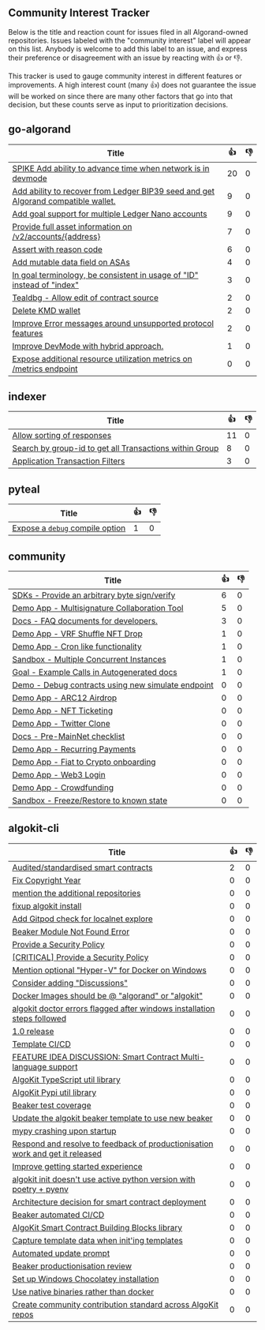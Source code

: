 
Community Interest Tracker
----------------------

Below is the title and reaction count for issues filed in all Algorand-owned repositories. Issues labeled with the "community interest" label will appear on this list. Anybody is welcome to add this label to an issue, and express their preference or disagreement with an issue by reacting with :+1: or :-1:.

This tracker is used to gauge community interest in different features or improvements. A high interest count (many :+1:) does not guarantee the issue will be worked on since there are many other factors that go into that decision, but these counts serve as input to prioritization decisions.

## go-algorand
| Title | :+1: | :-1: |
| ----- | -- | ---- |
| [SPIKE Add ability to advance time when network is in devmode](https://github.com/algorand/go-algorand/issues/3192) | 20 | 0 |
| [Add ability to recover from Ledger BIP39 seed and get Algorand compatible wallet.](https://github.com/algorand/go-algorand/issues/2124) | 9 | 0 |
| [Add goal support for multiple Ledger Nano accounts ](https://github.com/algorand/go-algorand/issues/1930) | 9 | 0 |
| [Provide full asset information on /v2/accounts/{address}](https://github.com/algorand/go-algorand/issues/5250) | 7 | 0 |
| [Assert with reason code](https://github.com/algorand/go-algorand/issues/3013) | 6 | 0 |
| [Add mutable data field on ASAs](https://github.com/algorand/go-algorand/issues/5264) | 4 | 0 |
| [In goal terminology, be consistent in usage of "ID" instead of "index" ](https://github.com/algorand/go-algorand/issues/3671) | 3 | 0 |
| [Tealdbg - Allow edit of contract source](https://github.com/algorand/go-algorand/issues/3302) | 2 | 0 |
| [Delete KMD wallet](https://github.com/algorand/go-algorand/issues/3249) | 2 | 0 |
| [Improve Error messages around unsupported protocol features](https://github.com/algorand/go-algorand/issues/2186) | 2 | 0 |
| [Improve DevMode with hybrid approach.](https://github.com/algorand/go-algorand/issues/2770) | 1 | 0 |
| [Expose additional resource utilization metrics on /metrics endpoint](https://github.com/algorand/go-algorand/issues/5097) | 0 | 0 |

## indexer
| Title | :+1: | :-1: |
| ----- | -- | ---- |
| [Allow sorting of responses](https://github.com/algorand/indexer/issues/389) | 11 | 0 |
| [Search by group-id to get all Transactions within Group](https://github.com/algorand/indexer/issues/135) | 8 | 0 |
| [Application Transaction Filters](https://github.com/algorand/indexer/issues/809) | 3 | 0 |

## pyteal
| Title | :+1: | :-1: |
| ----- | -- | ---- |
| [Expose a `debug` compile option](https://github.com/algorand/pyteal/issues/282) | 1 | 0 |

## community
| Title | :+1: | :-1: |
| ----- | -- | ---- |
| [SDKs - Provide an arbitrary byte sign/verify](https://github.com/algorand-devrel/community/issues/10) | 6 | 0 |
| [Demo App - Multisignature Collaboration Tool](https://github.com/algorand-devrel/community/issues/14) | 5 | 0 |
| [Docs - FAQ documents for developers. ](https://github.com/algorand-devrel/community/issues/28) | 3 | 0 |
| [Demo App -  VRF Shuffle NFT Drop](https://github.com/algorand-devrel/community/issues/24) | 1 | 0 |
| [Demo App - Cron like functionality](https://github.com/algorand-devrel/community/issues/15) | 1 | 0 |
| [Sandbox - Multiple Concurrent Instances](https://github.com/algorand-devrel/community/issues/4) | 1 | 0 |
| [Goal - Example Calls in Autogenerated docs](https://github.com/algorand-devrel/community/issues/1) | 1 | 0 |
| [Demo - Debug contracts using new simulate endpoint](https://github.com/algorand-devrel/community/issues/34) | 0 | 0 |
| [Demo App - ARC12 Airdrop](https://github.com/algorand-devrel/community/issues/33) | 0 | 0 |
| [Demo App - NFT Ticketing](https://github.com/algorand-devrel/community/issues/32) | 0 | 0 |
| [Demo App - Twitter Clone](https://github.com/algorand-devrel/community/issues/30) | 0 | 0 |
| [Docs - Pre-MainNet checklist](https://github.com/algorand-devrel/community/issues/29) | 0 | 0 |
| [Demo App - Recurring Payments](https://github.com/algorand-devrel/community/issues/26) | 0 | 0 |
| [Demo App - Fiat to Crypto onboarding](https://github.com/algorand-devrel/community/issues/25) | 0 | 0 |
| [Demo App - Web3 Login](https://github.com/algorand-devrel/community/issues/23) | 0 | 0 |
| [Demo App - Crowdfunding](https://github.com/algorand-devrel/community/issues/22) | 0 | 0 |
| [Sandbox - Freeze/Restore to known state](https://github.com/algorand-devrel/community/issues/3) | 0 | 0 |

## algokit-cli
| Title | :+1: | :-1: |
| ----- | -- | ---- |
| [Audited/standardised smart contracts](https://github.com/algorandfoundation/algokit-cli/issues/214) | 2 | 0 |
| [Fix Copyright Year](https://github.com/algorandfoundation/algokit-cli/issues/241) | 0 | 0 |
| [mention the additional repositories](https://github.com/algorandfoundation/algokit-cli/pull/240) | 0 | 0 |
| [fixup algokit install](https://github.com/algorandfoundation/algokit-cli/pull/239) | 0 | 0 |
| [Add Gitpod check for localnet explore](https://github.com/algorandfoundation/algokit-cli/pull/238) | 0 | 0 |
| [Beaker Module Not Found Error](https://github.com/algorandfoundation/algokit-cli/issues/237) | 0 | 0 |
| [Provide a Security Policy](https://github.com/algorandfoundation/algokit-cli/pull/234) | 0 | 0 |
| [[CRITICAL] Provide a Security Policy](https://github.com/algorandfoundation/algokit-cli/issues/233) | 0 | 0 |
| [Mention optional "Hyper-V" for Docker on Windows](https://github.com/algorandfoundation/algokit-cli/issues/232) | 0 | 0 |
| [Consider adding "Discussions"](https://github.com/algorandfoundation/algokit-cli/issues/231) | 0 | 0 |
| [Docker Images should be @ "algorand" or "algokit"](https://github.com/algorandfoundation/algokit-cli/issues/230) | 0 | 0 |
| [algokit doctor errors flagged after windows installation steps followed](https://github.com/algorandfoundation/algokit-cli/issues/228) | 0 | 0 |
| [1.0 release](https://github.com/algorandfoundation/algokit-cli/issues/223) | 0 | 0 |
| [Template CI/CD](https://github.com/algorandfoundation/algokit-cli/issues/222) | 0 | 0 |
| [FEATURE IDEA DISCUSSION: Smart Contract Multi-language support](https://github.com/algorandfoundation/algokit-cli/issues/204) | 0 | 0 |
| [AlgoKit TypeScript util library](https://github.com/algorandfoundation/algokit-cli/issues/197) | 0 | 0 |
| [AlgoKit Pypi util library](https://github.com/algorandfoundation/algokit-cli/issues/196) | 0 | 0 |
| [Beaker test coverage](https://github.com/algorandfoundation/algokit-cli/issues/195) | 0 | 0 |
| [Update the algokit beaker template to use new beaker](https://github.com/algorandfoundation/algokit-cli/issues/190) | 0 | 0 |
| [mypy crashing upon startup](https://github.com/algorandfoundation/algokit-cli/issues/186) | 0 | 0 |
| [Respond and resolve to feedback of productionisation work and get it released](https://github.com/algorandfoundation/algokit-cli/issues/182) | 0 | 0 |
| [Improve getting started experience](https://github.com/algorandfoundation/algokit-cli/issues/179) | 0 | 0 |
| [algokit init doesn't use active python version with poetry + pyenv](https://github.com/algorandfoundation/algokit-cli/issues/165) | 0 | 0 |
| [Architecture decision for smart contract deployment](https://github.com/algorandfoundation/algokit-cli/issues/150) | 0 | 0 |
| [Beaker automated CI/CD](https://github.com/algorandfoundation/algokit-cli/issues/149) | 0 | 0 |
| [AlgoKit Smart Contract Building Blocks library](https://github.com/algorandfoundation/algokit-cli/issues/109) | 0 | 0 |
| [Capture template data when init'ing templates](https://github.com/algorandfoundation/algokit-cli/issues/92) | 0 | 0 |
| [Automated update prompt](https://github.com/algorandfoundation/algokit-cli/issues/87) | 0 | 0 |
| [Beaker productionisation review](https://github.com/algorandfoundation/algokit-cli/issues/84) | 0 | 0 |
| [Set up Windows Chocolatey installation](https://github.com/algorandfoundation/algokit-cli/issues/79) | 0 | 0 |
| [Use native binaries rather than docker](https://github.com/algorandfoundation/algokit-cli/issues/53) | 0 | 0 |
| [Create community contribution standard across AlgoKit repos](https://github.com/algorandfoundation/algokit-cli/issues/11) | 0 | 0 |

